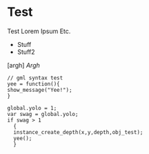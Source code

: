 # Test
Test
Lorem Ipsum
Etc.
- Stuff
- Stuff2

[argh]
*Argh*
```gml
// gml syntax test
yee = function(){
show_message("Yee!");
}

global.yolo = 1;
var swag = global.yolo;
if swag > 1
  {
  instance_create_depth(x,y,depth,obj_test);
  yee();
  }
```

